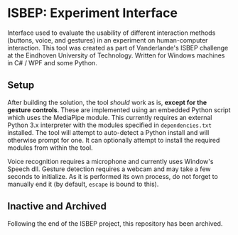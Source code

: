 # ISBEP: Experiment Interface
Interface used to evaluate the usability of different interaction methods (buttons, voice, and gestures) in an experiment on human-computer interaction. This tool was created as part of Vanderlande's ISBEP challenge at the Eindhoven University of Technology. Written for Windows machines in C# / WPF and some Python.

## Setup
After building the solution, the tool _should_ work as is, **except for the gesture controls**. These are implemented using an embedded Python script which uses the MediaPipe module. This currently requires an external Python 3.x interpreter with the modules specified in `dependencies.txt` installed. The tool will attempt to auto-detect a Python install and will otherwise prompt for one. It can optionally attempt to install the required modules from within the tool.

Voice recognition requires a microphone and currently uses Window's Speech dll.
Gesture detection requires a webcam and may take a few seconds to initialize. As it is performed its own process, do not forget to manually end it (by default, `escape` is bound to this).

## Inactive and Archived
Following the end of the ISBEP project, this repository has been archived.
